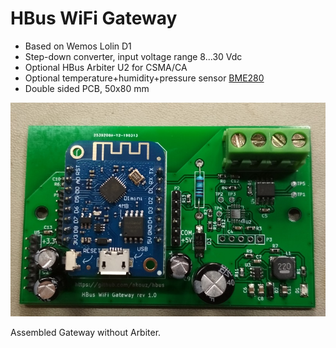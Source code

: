# HBus WiFi Gateway

  * Based on Wemos Lolin D1
  * Step-down converter, input voltage range 8...30 Vdc  
  * Optional HBus Arbiter U2 for CSMA/CA
  * Optional temperature+humidity+pressure sensor [BME280](https://www.ebay.com.au/sch/i.html?_osacat=0&_odkw=BMP280&_from=R40&_trksid=p2334524.m570.l1313.TR3.TRC2.A0.H0.XBME280.TRS0&_nkw=BME280&_sacat=0)
  * Double sided PCB, 50x80 mm
  
  ![Pic1](https://github.com/akouz/HBus/blob/master/HBus_WiFi_Gateway/Gw.jpg)

Assembled Gateway without Arbiter.
